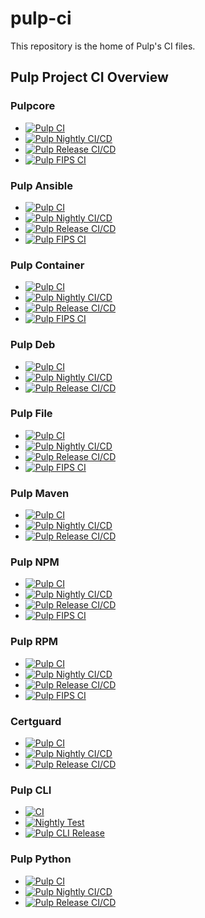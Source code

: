 pulp-ci
=======

This repository is the home of Pulp's CI files.


## Pulp Project CI Overview

### Pulpcore

* [![Pulp CI](https://github.com/pulp/pulpcore/actions/workflows/ci.yml/badge.svg?branch=master)](https://github.com/pulp/pulpcore/actions/workflows/ci.yml)
* [![Pulp Nightly CI/CD](https://github.com/pulp/pulpcore/actions/workflows/nightly.yml/badge.svg)](https://github.com/pulp/pulpcore/actions/workflows/nightly.yml)
* [![Pulp Release CI/CD](https://github.com/pulp/pulpcore/actions/workflows/release.yml/badge.svg)](https://github.com/pulp/pulpcore/actions/workflows/release.yml)
* [![Pulp FIPS CI](https://github.com/pulp/pulpcore/actions/workflows/fips.yml/badge.svg)](https://github.com/pulp/pulpcore/actions/workflows/fips.yml)

### Pulp Ansible

* [![Pulp CI](https://github.com/pulp/pulp_ansible/actions/workflows/ci.yml/badge.svg?branch=master)](https://github.com/pulp/pulp_ansible/actions/workflows/ci.yml)
* [![Pulp Nightly CI/CD](https://github.com/pulp/pulp_ansible/actions/workflows/nightly.yml/badge.svg)](https://github.com/pulp/pulp_ansible/actions/workflows/nightly.yml)
* [![Pulp Release CI/CD](https://github.com/pulp/pulp_ansible/actions/workflows/release.yml/badge.svg)](https://github.com/pulp/pulp_ansible/actions/workflows/release.yml)
* [![Pulp FIPS CI](https://github.com/pulp/pulp_ansible/actions/workflows/fips.yml/badge.svg)](https://github.com/pulp/pulp_ansible/actions/workflows/fips.yml)

### Pulp Container

* [![Pulp CI](https://github.com/pulp/pulp_container/actions/workflows/ci.yml/badge.svg?branch=master)](https://github.com/pulp/pulp_container/actions/workflows/ci.yml)
* [![Pulp Nightly CI/CD](https://github.com/pulp/pulp_container/actions/workflows/nightly.yml/badge.svg)](https://github.com/pulp/pulp_container/actions/workflows/nightly.yml)
* [![Pulp Release CI/CD](https://github.com/pulp/pulp_container/actions/workflows/release.yml/badge.svg)](https://github.com/pulp/pulp_container/actions/workflows/release.yml)
* [![Pulp FIPS CI](https://github.com/pulp/pulp_container/actions/workflows/fips.yml/badge.svg)](https://github.com/pulp/pulp_container/actions/workflows/fips.yml)

### Pulp Deb

* [![Pulp CI](https://github.com/pulp/pulp_deb/actions/workflows/ci.yml/badge.svg?branch=master)](https://github.com/pulp/pulp_deb/actions/workflows/ci.yml)
* [![Pulp Nightly CI/CD](https://github.com/pulp/pulp_deb/actions/workflows/nightly.yml/badge.svg)](https://github.com/pulp/pulp_deb/actions/workflows/nightly.yml)
* [![Pulp Release CI/CD](https://github.com/pulp/pulp_deb/actions/workflows/release.yml/badge.svg)](https://github.com/pulp/pulp_deb/actions/workflows/release.yml)

### Pulp File

* [![Pulp CI](https://github.com/pulp/pulp_file/actions/workflows/ci.yml/badge.svg?branch=master)](https://github.com/pulp/pulp_file/actions/workflows/ci.yml)
* [![Pulp Nightly CI/CD](https://github.com/pulp/pulp_file/actions/workflows/nightly.yml/badge.svg)](https://github.com/pulp/pulp_file/actions/workflows/nightly.yml)
* [![Pulp Release CI/CD](https://github.com/pulp/pulp_file/actions/workflows/release.yml/badge.svg)](https://github.com/pulp/pulp_file/actions/workflows/release.yml)
* [![Pulp FIPS CI](https://github.com/pulp/pulp_file/actions/workflows/fips.yml/badge.svg)](https://github.com/pulp/pulp_file/actions/workflows/fips.yml)

### Pulp Maven

* [![Pulp CI](https://github.com/pulp/pulp_maven/actions/workflows/ci.yml/badge.svg?branch=master)](https://github.com/pulp/pulp_maven/actions/workflows/ci.yml)
* [![Pulp Nightly CI/CD](https://github.com/pulp/pulp_maven/actions/workflows/nightly.yml/badge.svg)](https://github.com/pulp/pulp_maven/actions/workflows/nightly.yml)
* [![Pulp Release CI/CD](https://github.com/pulp/pulp_maven/actions/workflows/release.yml/badge.svg)](https://github.com/pulp/pulp_maven/actions/workflows/release.yml)

### Pulp NPM

* [![Pulp CI](https://github.com/pulp/pulp_npm/actions/workflows/ci.yml/badge.svg?branch=master)](https://github.com/pulp/pulp_npm/actions/workflows/ci.yml)
* [![Pulp Nightly CI/CD](https://github.com/pulp/pulp_npm/actions/workflows/nightly.yml/badge.svg)](https://github.com/pulp/pulp_npm/actions/workflows/nightly.yml)
* [![Pulp Release CI/CD](https://github.com/pulp/pulp_npm/actions/workflows/release.yml/badge.svg)](https://github.com/pulp/pulp_npm/actions/workflows/release.yml)
* [![Pulp FIPS CI](https://github.com/pulp/pulp_npm/actions/workflows/fips.yml/badge.svg)](https://github.com/pulp/pulp_npm/actions/workflows/fips.yml)

### Pulp RPM

* [![Pulp CI](https://github.com/pulp/pulp_rpm/actions/workflows/ci.yml/badge.svg?branch=master)](https://github.com/pulp/pulp_rpm/actions/workflows/ci.yml)
* [![Pulp Nightly CI/CD](https://github.com/pulp/pulp_rpm/actions/workflows/nightly.yml/badge.svg)](https://github.com/pulp/pulp_rpm/actions/workflows/nightly.yml)
* [![Pulp Release CI/CD](https://github.com/pulp/pulp_rpm/actions/workflows/release.yml/badge.svg)](https://github.com/pulp/pulp_rpm/actions/workflows/release.yml)
* [![Pulp FIPS CI](https://github.com/pulp/pulp_rpm/actions/workflows/fips.yml/badge.svg)](https://github.com/pulp/pulp_rpm/actions/workflows/fips.yml)

### Certguard

* [![Pulp CI](https://github.com/pulp/pulp-certguard/actions/workflows/ci.yml/badge.svg?branch=master)](https://github.com/pulp/pulp-certguard/actions/workflows/ci.yml)
* [![Pulp Nightly CI/CD](https://github.com/pulp/pulp-certguard/actions/workflows/nightly.yml/badge.svg)](https://github.com/pulp/pulp-certguard/actions/workflows/nightly.yml)
* [![Pulp Release CI/CD](https://github.com/pulp/pulp-certguard/actions/workflows/release.yml/badge.svg)](https://github.com/pulp/pulp-certguard/actions/workflows/release.yml)

### Pulp CLI

* [![CI](https://github.com/pulp/pulp-cli/actions/workflows/main.yml/badge.svg?branch=develop)](https://github.com/pulp/pulp-cli/actions/workflows/main.yml)
* [![Nightly Test](https://github.com/pulp/pulp-cli/actions/workflows/nightly.yml/badge.svg)](https://github.com/pulp/pulp-cli/actions/workflows/nightly.yml)
* [![Pulp CLI Release](https://github.com/pulp/pulp-cli/actions/workflows/release.yml/badge.svg)](https://github.com/pulp/pulp-cli/actions/workflows/release.yml)

### Pulp Python

* [![Pulp CI](https://github.com/pulp/pulp_python/actions/workflows/ci.yml/badge.svg?branch=master)](https://github.com/pulp/pulp_python/actions/workflows/ci.yml)
* [![Pulp Nightly CI/CD](https://github.com/pulp/pulp_python/actions/workflows/nightly.yml/badge.svg)](https://github.com/pulp/pulp_python/actions/workflows/nightly.yml)
* [![Pulp Release CI/CD](https://github.com/pulp/pulp_python/actions/workflows/release.yml/badge.svg)](https://github.com/pulp/pulp_python/actions/workflows/release.yml)

